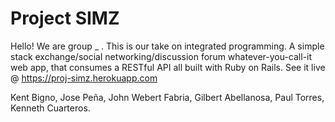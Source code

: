 # Project SIMZ

Hello! We are group _ . This is our take on integrated programming. A simple stack exchange/social networking/discussion forum whatever-you-call-it web app, that consumes a RESTful API all built with Ruby on Rails. See it live @ https://proj-simz.herokuapp.com

Kent Bigno, Jose Peña, John Webert Fabria, Gilbert Abellanosa, Paul Torres, Kenneth Cuarteros.
